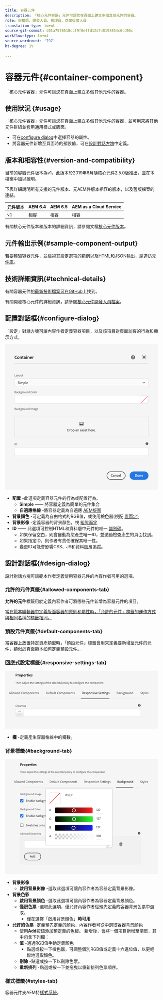 ```yaml
---
title: 容器元件
description: 「核心元件容器」元件可讓您在頁面上建立多個其他元件的容器。
role: 架構師、開發人員、管理員、商業從業人員
translation-type: tm+mt
source-git-commit: d01a7576518ccf9f0effd12dfd8198854c6cd55c
workflow-type: tm+mt
source-wordcount: '797'
ht-degree: 1%

---
```



# 容器元件{#container-component}

「核心元件容器」元件可讓您在頁面上建立多個其他元件的容器。

## 使用狀況 {#usage}

「核心元件容器」元件可讓您在頁面上建立多個其他元件的容器，並可用來將其他元件群組並套用通用樣式或版面。

* 可在[configure dialog](#configure-dialog)中選擇容器的屬性。
* 將容器元件新增至頁面時的預設值，可在[設計對話方塊](#design-dialog)中定義。

## 版本和相容性{#version-and-compatibility}

目前的容器元件版本為v1，此版本於2019年6月隨核心元件2.5.0版推出，並在本檔案中加以說明。

下表詳細說明所有支援的元件版本、元AEM件版本相容的版本，以及舊版檔案的連結。

| 元件版本 | AEM 6.4 | AEM 6.5 | AEM as a Cloud Service  |
|--- |--- |---|---|
| v1 | 相容 | 相容 | 相容 |

有關核心元件版本和版本的詳細資訊，請參閱文檔[核心元件版本](/help/versions.md)。

## 元件輸出示例{#sample-component-output}

若要體驗容器元件，並檢視其設定選項的範例以及HTML和JSON輸出，請造訪[元件庫](https://adobe.com/go/aem_cmp_library_container)。

## 技術詳細資訊{#technical-details}

有關容器元件[的最新技術檔案可在GitHub](https://adobe.com/go/aem_cmp_tech_container_v1)上找到。

有關開發核心元件的詳細資訊，請參閱[核心元件開發人員檔案](/help/developing/overview.md)。

## 配置對話框{#configure-dialog}

「設定」對話方塊可讓內容作者定義容器項目，以及該項目對頁面訪客的行為和顯示方式。

![容器元件的編輯對話方塊](/help/assets/container-edit.png)

* **配置** -此選項定義容器元件的行為或配置行為。
   * **Simple**  —— 將容器定義為簡單的元件集合
   * **自適應格線** -將容器定義為自適應 [AEM版面](https://docs.adobe.com/content/help/en/experience-manager-cloud-service/sites/authoring/features/responsive-layout.html)
* **背景顏色** -可定義為自由格式的RGB值，或使用檢色器(視配 [置而定)](#background-tab)
* **背景影像** -定義容器的背景顏色，視  [組態而定](#background-tab)
* **ID**  —— 此選項可控制HTML和資料層中元件的唯一 [識別碼](/help/developing/data-layer/overview.md)。
   * 如果保留空白，則會自動為您產生唯一ID，並透過檢查產生的頁面找到。
   * 如果指定ID，則作者有責任確保其唯一性。
   * 變更ID可能會影響CSS、JS和資料圖層追蹤。

## 設計對話框{#design-dialog}

設計對話方塊可讓範本作者定義使用容器元件的內容作者可用的選項。

### 允許的元件頁籤{#allowed-components-tab}

**允許的元件**&#x200B;標籤用於定義內容作者可將哪些元件新增為容器元件的項目。

當[在範本編輯器中定義版面容器的原則和屬性時，「允許的元件」標籤的運作方式與相同名稱的標籤相同。](https://docs.adobe.com/content/help/en/experience-manager-cloud-service/sites/authoring/features/templates.html)

### 預設元件頁籤{#default-components-tab}

當容器上放置特定資產類型時，「預設元件」標籤會用來定義要新增至元件的元件，類似於頁面範本[如何定義預設元件。](https://docs.adobe.com/content/help/en/experience-manager-cloud-service/sites/authoring/features/templates.html)

### 回應式設定標籤{#responsive-settings-tab}

![容器元件設計對話方塊的回應式設定標籤](/help/assets/container-design-responsive.png)

* **欄** -定義產生容器格線中的欄數。

### 背景標籤{#background-tab}

![「容器元件」設計對話框的背景標籤](/help/assets/container-design-background.png)

* **背景影像**
   * **啟用背景影像** -選取此選項可讓內容作者為容器定義背景影像。
* **背景色彩**
   * **啟用背景顏色** -選取此選項可讓內容作者為容器定義背景顏色。
   * **僅限色票** -選取此選項，僅允許內容作者從預先定義的容器背景色票中選取。
      * 僅在選擇「啟用背景顏色&#x200B;**」時可用**
* **允許的色票** -定義預先定義的顏色，內容作者可從中選取容器背景顏色
   * 使用&#x200B;**Add**&#x200B;按鈕添加預定義的色板。 新增後，會將一個項目新增至清單，其中包含下列欄：
   * **值** -通過RGB值手動定義顏色
      * 點選或按一下檢色器，可調整個別RGB值或定義十六進位值，以更輕鬆地選取顏色。
   * **刪除** -點選或按一下以刪除色票。
   * **重新排列** -點選或按一下並拖曳以重新排列色票順序。

### 樣式標籤{#styles-tab}

容器元件支AEM持[樣式系統](/help/get-started/authoring.md#component-styling)。
